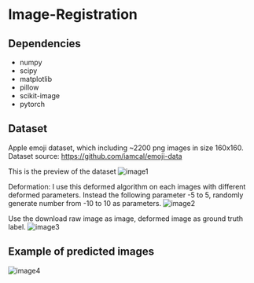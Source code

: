 # Image-Registration



## Dependencies

* numpy
* scipy
* matplotlib
* pillow
* scikit-image
* pytorch

## Dataset
Apple emoji dataset, which including ~2200 png images in size 160x160. Dataset source: https://github.com/iamcal/emoji-data

This is the preview of the dataset
![image1](https://github.com/limingwu8/Image-Registration/blob/master/images/dataset.png)

Deformation: I use this deformed algorithm on each images with different deformed parameters. Instead the following parameter -5 to 5, randomly generate number from -10 to 10 as parameters.
![image2](https://github.com/limingwu8/Image-Registration/blob/master/images/deformation_function.png)

Use the download raw image as image, deformed image as ground truth label.
![image3](https://github.com/limingwu8/Image-Registration/blob/master/images/deformed_img.png)


## Example of predicted images
![image4](https://github.com/limingwu8/Image-Registration/blob/master/images/prediction_results.png)

